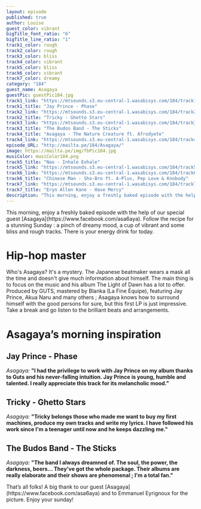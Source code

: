 ```yaml
---
layout: episode
published: true
author: Louise
guest_color: vibrant
bigTitle_font_ratio: "6"
bigTitle_line_ratio: "1"
track1_color: rough
track2_color: rough
track3_color: bliss
track4_color: vibrant
track5_color: bliss
track6_color: vibrant
track7_color: dreamy
category: "184"
guest_name: Asagaya
guestPic: guestPic184.jpg
track1_link: "https://mtsounds.s3.eu-central-1.wasabisys.com/184/track1.mp3"
track1_title: "Jay Prince - Phase"
track2_link: "https://mtsounds.s3.eu-central-1.wasabisys.com/184/track2.mp3"
track2_title: "Tricky - Ghetto Stars"
track3_link: "https://mtsounds.s3.eu-central-1.wasabisys.com/184/track3.mp3"
track3_title: "The Budos Band - The Sticks"
track4_title: "Asagaya - The Nature Creature ft. Afrodyete"
track4_link: "https://mtsounds.s3.eu-central-1.wasabisys.com/184/track4.mp3"
episode_URL: "http://mailta.pe/184/Asagaya/"
image: https://mailta.pe/img/fbPic184.jpg
musiColor: musiColor184.png
track5_title: "Nao - Inhale Exhale"
track5_link: "https://mtsounds.s3.eu-central-1.wasabisys.com/184/track5.mp3"
track6_link: "https://mtsounds.s3.eu-central-1.wasabisys.com/184/track6.mp3"
track6_title: "Chinese Man - Sho-Bro ft. A-Plus, Pep Love & Knobody"
track7_link: "https://mtsounds.s3.eu-central-1.wasabisys.com/184/track7.mp3"
track7_title: "Eryn Allen Kane - Have Mercy"
description: "This morning, enjoy a freshly baked episode with the help of our special guest Asagaya."
---
```


<p id="introduction">This morning, enjoy a freshly baked episode with the help of our special guest [Asagaya](https://www.facebook.com/asa6aya). Follow the recipe for a stunning Sunday : a pinch of dreamy mood, a cup of vibrant and some bliss and rough tracks. There is your energy drink for today.</p>
 
# Hip-hop master

Who's Asagaya? It's a mystery. The Japanese beatmaker wears a mask all the time and doesn't give much information about himself. The main thing is to focus on the music and his album The Light of Dawn has a lot to offer. Produced by GUTS, mastered by Blanka (La Fine Équipe), featuring Jay Prince, Akua Naru and many others ; Asagaya knows how to surround himself with the good persons for sure, but this first LP is just impressive. Take a break and go listen to the brilliant beats and arrangements. 
 
# Asagaya’s morning inspiration
 
## Jay Prince - Phase
_Asagaya:_ **"**I had the privilege to work with Jay Prince on my album thanks to Guts and his never-falling intuition. Jay Prince is young, humble and talented. I really appreciate this track for its melancholic mood.**"**
 
## Tricky - Ghetto Stars
_Asagaya:_ **"**Tricky belongs those who made me want to buy my first machines, produce my own tracks and write my lyrics. 
I have followed his work since I'm a teenager until now and he keeps dazzling me.**"**
 
## The Budos Band - The Sticks
_Asagaya:_ **"**The band I always dreamned of. The soul, the power, the darkness, beers... They've got the whole package.
Their albums are really elaborate and their shows are phenomenal ; I'm a total fan.**"**
 
<p id="outroduction">
That’s all folks! A big thank to our guest [Asagaya](https://www.facebook.com/asa6aya) and to Emmanuel Eyrignoux for the picture. Enjoy your sunday!
</p>